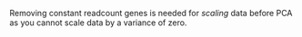 Removing constant readcount genes is needed for *scaling* data before PCA as you cannot scale data by a variance of zero.
